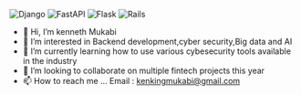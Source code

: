 ![Django](https://img.shields.io/badge/django-%23092E20.svg?style=for-the-badge&logo=django&logoColor=white) ![FastAPI](https://img.shields.io/badge/FastAPI-005571?style=for-the-badge&logo=fastapi) ![Flask](https://img.shields.io/badge/flask-%23000.svg?style=for-the-badge&logo=flask&logoColor=white) ![Rails](https://img.shields.io/badge/rails-%23CC0000.svg?style=for-the-badge&logo=ruby-on-rails&logoColor=white)


- 👋 Hi, I’m kenneth Mukabi
- 👀 I’m interested in Backend development,cyber security,Big data and AI 
- 🌱 I’m currently learning how to use various cybesecurity tools available in the industry 
- 💞️ I’m looking to collaborate on multiple fintech projects this year
- 📫 How to reach me ... Email : kenkingmukabi@gmail.com

<!---
kennedy-mukabi/kennedy-mukabi is a ✨ special ✨ repository because its `README.md` (this file) appears on your GitHub profile.
You can click the Preview link to take a look at your changes.
--->
